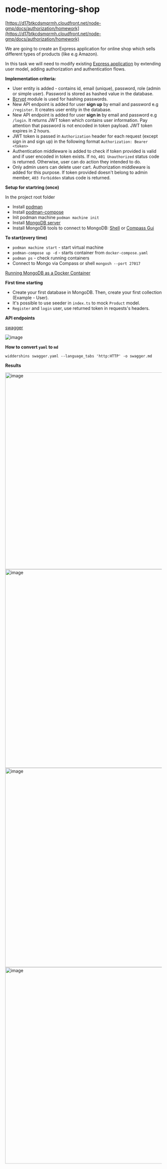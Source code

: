 # node-mentoring-shop
[https://d17btkcdsmqrmh.cloudfront.net/node-gmp/docs/authorization/homework](https://d17btkcdsmqrmh.cloudfront.net/node-gmp/docs/authorization/homework)

We are going to create an Express application for online shop which sells different types of products (like e.g Amazon).

In this task we will need to modify existing [Express application](https://github.com/kandalova/node-mentoring-shop/pull/3) by extending user model, adding authorization and authentication flows.

**Implementation criteria:**

- User entity is added - contains id, email (unique), password, role (admin or simple user). Password is stored as hashed value in the database.
-  [Bcrypt](https://www.npmjs.com/package/bcrypt) module is used for hashing passwords.
-  New API endpoint is added for user **sign up** by email and password e.g `/register`. It creates user entity in the database.
-  New API endpoint is added for user **sign in** by email and password e.g `/login`. It returns JWT token which contains user information. Pay attention that password is not encoded in token payload. JWT token expires in 2 hours.
-  JWT token is passed in `Authorization` header for each request (except sign in and sign up) in the following format `Authorization: Bearer <token>`
-  Authentication middleware is added to check if token provided is valid and if user encoded in token exists. If no, `401 Unauthorized` status code is returned. Otherwise, user can do action they intended to do.
-  Only admin users can delete user cart. Authorization middleware is added for this purpose. If token provided doesn't belong to admin member, `403 Forbidden` status code is returned.

**Setup for startring (once)**

In the project root folder

- Install [podman](https://podman.io/docs/installation)
- Install [podman-compose](https://github.com/containers/podman-compose#installation)
- Init podman machine `podman machine init`
- Install [MongoDB server](https://www.mongodb.com/try/download/community)
- Install MongoDB tools to connect to MongoDB: [Shell](https://www.mongodb.com/try/download/shell) or [Compass Gui](https://www.mongodb.com/try/download/compass)

**To start(every time)**
- `podman machine start` - start virtual machine
- `podman-compose up -d` - starts container from `docker-compose.yaml`
- `podman ps` - check running containers
- Connect to Mongo via Compass or shell `mongosh --port 27017`

[Running MongoDB as a Docker Container](https://www.baeldung.com/linux/mongodb-as-docker-container#2-building-container-using-a-compose-file)

**First time starting**
- Create your first database in MongoDB. Then, create your first collection (Example - User).
- It's possible to use seeder in `index.ts` to mock `Product` model.
- `Register` and `login` user, use returned token in requests's headers.

**API endpoints**

[swagger](https://github.com/kandalova/node-mentoring-shop/blob/task_9_authorization/swagger.md)

![image](https://github.com/kandalova/node-mentoring-shop/assets/26093763/cfdc8b06-f10c-4c05-8d9c-335a30572dde)

**How to convert `yaml` to `md`**

`widdershins swagger.yaml --language_tabs 'http:HTTP' -o swagger.md`

**Results**

<img width="630" alt="image" src="https://github.com/kandalova/node-mentoring-shop/assets/26093763/3eca50a1-c116-4b33-9b9c-20326e6baaca">

<img width="636" alt="image" src="https://github.com/kandalova/node-mentoring-shop/assets/26093763/25ad2ebf-467f-4e4c-8e0f-15862ce99225">

<img width="638" alt="image" src="https://github.com/kandalova/node-mentoring-shop/assets/26093763/d94ccf58-e32b-4548-bc63-84bcbd43110b">

<img width="629" alt="image" src="https://github.com/kandalova/node-mentoring-shop/assets/26093763/3c73b35d-5304-4fbf-9553-2e58b6ca01ed">

